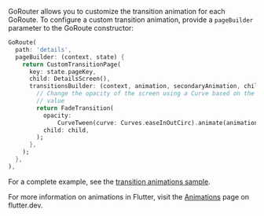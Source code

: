 GoRouter allows you to customize the transition animation for each GoRoute. To
configure a custom transition animation, provide a `pageBuilder` parameter
to the GoRoute constructor:

```dart
GoRoute(
  path: 'details',
  pageBuilder: (context, state) {
    return CustomTransitionPage(
      key: state.pageKey,
      child: DetailsScreen(),
      transitionsBuilder: (context, animation, secondaryAnimation, child) {
        // Change the opacity of the screen using a Curve based on the the animation's
        // value
        return FadeTransition(
          opacity:
              CurveTween(curve: Curves.easeInOutCirc).animate(animation),
          child: child,
        );
      },
    );
  },
),
```

For a complete example, see the [transition animations
sample](https://github.com/flutter/packages/blob/main/packages/go_router/example/lib/transition_animations.dart).

For more information on animations in Flutter, visit the
[Animations](https://docs.flutter.dev/development/ui/animations) page on
flutter.dev.